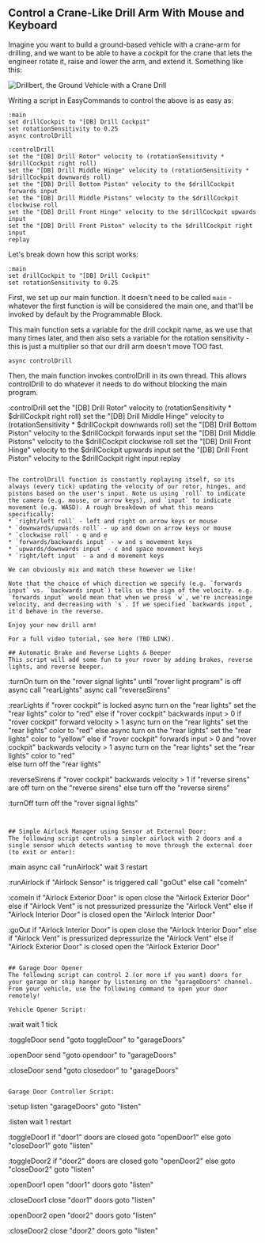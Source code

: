 ## Control a Crane-Like Drill Arm With Mouse and Keyboard

Imagine you want to build a ground-based vehicle with a crane-arm for drilling, and we want to be able to have a cockpit for the crane that lets the engineer rotate it, raise and lower the arm, and extend it. Something like this:

![Drillbert, the Ground Vehicle with a Crane Drill](https://i.imgur.com/Jms5v3r.gif)

Writing a script in EasyCommands to control the above is as easy as:

```
:main
set drillCockpit to "[DB] Drill Cockpit"
set rotationSensitivity to 0.25
async controlDrill

:controlDrill
set the "[DB] Drill Rotor" velocity to (rotationSensitivity * $drillCockpit right roll)
set the "[DB] Drill Middle Hinge" velocity to (rotationSensitivity * $drillCockpit downwards roll)
set the "[DB] Drill Bottom Piston" velocity to the $drillCockpit forwards input
set the "[DB] Drill Middle Pistons" velocity to the $drillCockpit clockwise roll
set the "[DB] Drill Front Hinge" velocity to the $drillCockpit upwards input
set the "[DB] Drill Front Piston" velocity to the $drillCockpit right input
replay
```

Let's break down how this script works:

```
:main
set drillCockpit to "[DB] Drill Cockpit"
set rotationSensitivity to 0.25
```

First, we set up our main function. It doesn't need to be called `main` - whatever the first function is will be considered the main one, and that'll be invoked by default by the Programmable Block.

This main function sets a variable for the drill cockpit name, as we use that many times later, and then also sets a variable for the rotation sensitivity - this is just a multiplier so that our drill arm doesn't move TOO fast.

```
async controlDrill
```

Then, the main function invokes controlDrill in its own thread. This allows controlDrill to do whatever it needs to do without blocking the main program.

:controlDrill
set the "[DB] Drill Rotor" velocity to (rotationSensitivity * $drillCockpit right roll)
set the "[DB] Drill Middle Hinge" velocity to (rotationSensitivity * $drillCockpit downwards roll)
set the "[DB] Drill Bottom Piston" velocity to the $drillCockpit forwards input
set the "[DB] Drill Middle Pistons" velocity to the $drillCockpit clockwise roll
set the "[DB] Drill Front Hinge" velocity to the $drillCockpit upwards input
set the "[DB] Drill Front Piston" velocity to the $drillCockpit right input
replay
```

The controlDrill function is constantly replaying itself, so its always (every tick) updating the velocity of our rotor, hinges, and pistons based on the user's input. Note us using `roll` to indicate the camera (e.g. mouse, or arrow keys), and `input` to indicate movement (e.g. WASD). A rough breakdown of what this means specifically:
* `right/left roll` - left and right on arrow keys or mouse
* `downwards/upwards roll` - up and down on arrow keys or mouse
* `clockwise roll` - q and e
* `forwards/backwards input` - w and s movement keys
* `upwards/downwards input` - c and space movement keys
* `right/left input` - a and d movement keys

We can obviously mix and match these however we like!

Note that the choice of which direction we specify (e.g. `forwards input` vs. `backwards input`) tells us the sign of the velocity. e.g. `forwards input` would mean that when we press `w`, we're increasinge velocity, and decreasing with `s`. If we specified `backwards input`, it'd behave in the reverse.

Enjoy your new drill arm!

For a full video tutorial, see here (TBD LINK).

## Automatic Brake and Reverse Lights & Beeper
This script will add some fun to your rover by adding brakes, reverse lights, and reverse beeper.  

```
:turnOn
turn on the "rover signal lights"
until "rover light program" is off
  async call "rearLights"
  async call "reverseSirens"

:rearLights
if "rover cockpit" is locked
  async turn on the "rear lights"
  set the "rear lights" color to "red"
else if "rover cockpit" backwards input > 0
  if "rover cockpit" forward velocity > 1
    async turn on the "rear lights"
    set the "rear lights" color to "red"
  else
    async turn on the "rear lights"
    set the "rear lights" color to "yellow"
else if "rover cockpit" forwards input > 0 and "rover cockpit" backwards velocity > 1
  async turn on the "rear lights"
  set the "rear lights" color to "red"  
else
  turn off the "rear lights"

:reverseSirens
if "rover cockpit" backwards velocity > 1
  if "reverse sirens" are off
    turn on the "reverse sirens"
else
  turn off the "reverse sirens"

:turnOff
turn off the "rover signal lights"
```


## Simple Airlock Manager using Sensor at External Door:
The following script controls a simpler airlock with 2 doors and a single sensor which detects wanting to move through the external door (to exit or enter):

```
:main
async call "runAirlock"
wait 3
restart

:runAirlock
if "Airlock Sensor" is triggered
  call "goOut"
else
  call "comeIn"

:comeIn
if "Airlock Exterior Door" is open
  close the "Airlock Exterior Door"
else if "Airlock Vent" is not pressurized
  pressurize the "Airlock Vent"
else if "Airlock Interior Door" is closed
  open the "Airlock Interior Door"

:goOut
if "Airlock Interior Door" is open
  close the "Airlock Interior Door"
else if "Airlock Vent" is pressurized
  depressurize the "Airlock Vent"
else if "Airlock Exterior Door" is closed
  open the "Airlock Exterior Door"
```

## Garage Door Opener
The following script can control 2 (or more if you want) doors for your garage or ship hanger by listening on the "garageDoors" channel.  From your vehicle, use the following command to open your door remotely!

Vehicle Opener Script:

```
:wait
wait 1 tick

:toggleDoor
send "goto toggleDoor" to "garageDoors"

:openDoor
send "goto opendoor" to "garageDoors"

:closeDoor
send "goto closedoor" to "garageDoors"
```

Garage Door Controller Script:

```
:setup
listen "garageDoors"
goto "listen"

:listen
wait 1
restart

:toggleDoor1
if "door1" doors are closed
  goto "openDoor1"
else
  goto "closeDoor1"
goto "listen"

:toggleDoor2
if "door2" doors are closed
  goto "openDoor2"
else
  goto "closeDoor2"
goto "listen"

:openDoor1
open "door1" doors
goto "listen"

:closeDoor1
close "door1" doors
goto "listen"

:openDoor2
open "door2" doors
goto "listen"

:closeDoor2
close "door2" doors
goto "listen"
```

